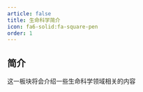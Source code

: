```yaml
---
article: false
title: 生命科学简介
icon: fa6-solid:fa-square-pen
order: 1
---
```

## 简介
这一板块将会介绍一些生命科学领域相关的内容

